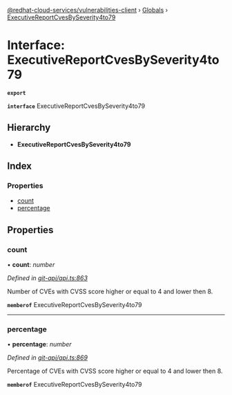 [@redhat-cloud-services/vulnerabilities-client](../README.md) › [Globals](../globals.md) › [ExecutiveReportCvesBySeverity4to79](executivereportcvesbyseverity4to79.md)

# Interface: ExecutiveReportCvesBySeverity4to79

**`export`** 

**`interface`** ExecutiveReportCvesBySeverity4to79

## Hierarchy

* **ExecutiveReportCvesBySeverity4to79**

## Index

### Properties

* [count](executivereportcvesbyseverity4to79.md#count)
* [percentage](executivereportcvesbyseverity4to79.md#percentage)

## Properties

###  count

• **count**: *number*

*Defined in [git-api/api.ts:863](https://github.com/RedHatInsights/javascript-clients/blob/master/packages/vulnerabilities/git-api/api.ts#L863)*

Number of CVEs with CVSS score higher or equal to 4 and lower then 8.

**`memberof`** ExecutiveReportCvesBySeverity4to79

___

###  percentage

• **percentage**: *number*

*Defined in [git-api/api.ts:869](https://github.com/RedHatInsights/javascript-clients/blob/master/packages/vulnerabilities/git-api/api.ts#L869)*

Percentage of CVEs with CVSS score higher or equal to 4 and lower then 8.

**`memberof`** ExecutiveReportCvesBySeverity4to79
